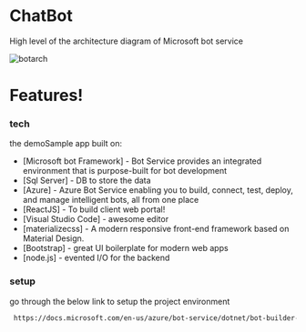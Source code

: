 # ChatBot
High level of the architecture diagram of Microsoft bot service

![botarch](https://user-images.githubusercontent.com/42546837/45293954-59301a00-b517-11e8-921e-214623339bae.PNG)

#  Features!

  

### tech

the demoSample app built on:
* [Microsoft bot Framework] - Bot Service provides an integrated environment that is purpose-built for bot development
* [Sql Server] - DB to store the data
* [Azure] - Azure Bot Service enabling you to build, connect, test, deploy, and manage intelligent bots, all from one place
* [ReactJS] - To build client web portal!
* [Visual Studio Code] - awesome editor
* [materializecss] - A modern responsive front-end framework based on Material Design.
* [Bootstrap] - great UI boilerplate for modern web apps
* [node.js] - evented I/O for the backend

### setup

go through the below link to setup the project environment

```sh
 https://docs.microsoft.com/en-us/azure/bot-service/dotnet/bot-builder-dotnet-quickstart?view=azure-bot-service-3.0
```




